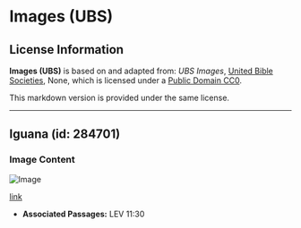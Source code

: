 # Images (UBS)

## License Information

**Images (UBS)** is based on and adapted from: _UBS Images_, [United Bible Societies](https://unitedbiblesocieties.org/), None, which is licensed under a [Public Domain CC0](https://creativecommons.org/public-domain/cc0/).

This markdown version is provided under the same license.



--------------------------------

## Iguana (id: 284701)

### Image Content

![Image](https://cdn.aquifer.bible/aquifer-content/resources/Media/WEB-0315_iguana.jpg)

[link](https://cdn.aquifer.bible/aquifer-content/resources/Media/WEB-0315_iguana.jpg)

* **Associated Passages:** LEV 11:30

